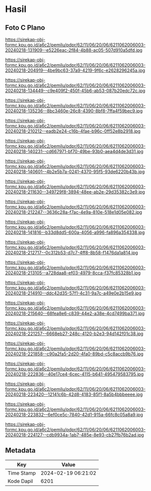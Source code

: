 # Hasil

## Foto C Plano

https://sirekap-obj-formc.kpu.go.id/a6c2/pemilu/pdpr/62/11/06/20/06/6211062006003-20240218-131909--e5226eac-2f84-4b88-ac05-507d910a5dfd.jpg

https://sirekap-obj-formc.kpu.go.id/a6c2/pemilu/pdpr/62/11/06/20/06/6211062006003-20240218-204919--4be9bc63-37a9-4219-9f6c-e2628296245a.jpg

https://sirekap-obj-formc.kpu.go.id/a6c2/pemilu/pdpr/62/11/06/20/06/6211062006003-20240218-134449--c9e409f2-450f-45b6-ab53-087b20edc72c.jpg

https://sirekap-obj-formc.kpu.go.id/a6c2/pemilu/pdpr/62/11/06/20/06/6211062006003-20240218-135236--8bc3460e-26c8-4390-8bf8-7ffa4f59bec9.jpg

https://sirekap-obj-formc.kpu.go.id/a6c2/pemilu/pdpr/62/11/06/20/06/6211062006003-20240218-210212--eadb2e24-c16b-4fae-b96c-0ff52e8b2918.jpg

https://sirekap-obj-formc.kpu.go.id/a6c2/pemilu/pdpr/62/11/06/20/06/6211062006003-20240218-140231--cd667971-bf70-49be-93b0-aea4d4de3d31.jpg

https://sirekap-obj-formc.kpu.go.id/a6c2/pemilu/pdpr/62/11/06/20/06/6211062006003-20240218-140601--4b2e5b7a-0241-4370-95f5-93de6220b43b.jpg

https://sirekap-obj-formc.kpu.go.id/a6c2/pemilu/pdpr/62/11/06/20/06/6211062006003-20240218-211630--349729f8-3894-48ee-ab2e-29d35382c3e9.jpg

https://sirekap-obj-formc.kpu.go.id/a6c2/pemilu/pdpr/62/11/06/20/06/6211062006003-20240218-212247--3636c28a-f7ac-4e9a-810e-518e1d05e082.jpg

https://sirekap-obj-formc.kpu.go.id/a6c2/pemilu/pdpr/62/11/06/20/06/6211062006003-20240218-141816--b33d8dd5-600a-4056-a996-fa896a354338.jpg

https://sirekap-obj-formc.kpu.go.id/a6c2/pemilu/pdpr/62/11/06/20/06/6211062006003-20240218-212717--0c312b53-d7c7-4ff8-8b58-f1476da1a814.jpg

https://sirekap-obj-formc.kpu.go.id/a6c2/pemilu/pdpr/62/11/06/20/06/6211062006003-20240218-213105--a728daa8-ef03-4979-8cca-f37fc85328b1.jpg

https://sirekap-obj-formc.kpu.go.id/a6c2/pemilu/pdpr/62/11/06/20/06/6211062006003-20240218-214910--ddc42d35-57f1-4c31-9a7c-a49e0e2b15e9.jpg

https://sirekap-obj-formc.kpu.go.id/a6c2/pemilu/pdpr/62/11/06/20/06/6211062006003-20240218-215640--68fea8e6-c839-44e2-a38e-4cd7499ba371.jpg

https://sirekap-obj-formc.kpu.go.id/a6c2/pemilu/pdpr/62/11/06/20/06/6211062006003-20240218-221257--6668eb27-248c-4120-b2e3-94d142f01c38.jpg

https://sirekap-obj-formc.kpu.go.id/a6c2/pemilu/pdpr/62/11/06/20/06/6211062006003-20240218-221858--c90a2fa5-2d20-4fa0-89bd-c5c8accb9b76.jpg

https://sirekap-obj-formc.kpu.go.id/a6c2/pemilu/pdpr/62/11/06/20/06/6211062006003-20240218-222836--40e17ce4-6cec-4115-b641-495479583795.jpg

https://sirekap-obj-formc.kpu.go.id/a6c2/pemilu/pdpr/62/11/06/20/06/6211062006003-20240218-223420--12141c6b-42d8-4183-85f1-8a5b4bbbeeee.jpg

https://sirekap-obj-formc.kpu.go.id/a6c2/pemilu/pdpr/62/11/06/20/06/6211062006003-20240218-223832--6ef0ce5c-7840-42d1-915a-66fc8c05a8a9.jpg

https://sirekap-obj-formc.kpu.go.id/a6c2/pemilu/pdpr/62/11/06/20/06/6211062006003-20240218-224127--cdb9934a-1ab7-485e-8e93-cb27fb76b2ad.jpg


## Metadata

| Key        | Value               |
| ---------- | ------------------- |
| Time Stamp | 2024-02-19 06:21:02 |
| Kode Dapil | 6201                |



